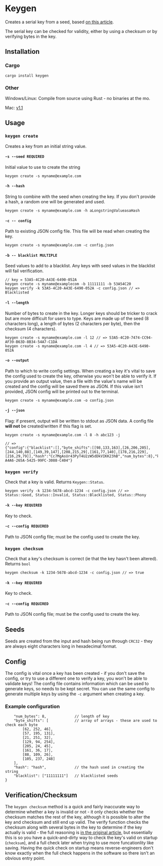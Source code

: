 # Keygen

Creates a serial key from a seed, based [on this article](http://www.brandonstaggs.com/2007/07/26/implementing-a-partial-serial-number-verification-system-in-delphi/).

The serial key can be checked for validity, either by using a checksum or by verifying bytes in the key.

## Installation

### Cargo

`cargo install keygen`

### Other

Windows/Linux: Compile from source using Rust - no binaries at the mo.

Mac: [v1.1](./builds/osx/v1.1/keygen)

## Usage

### `keygen create`
Creates a key from an initial string value.

#### `-s --seed REQUIRED`

Initial value to use to create the string

```keygen create -s myname@example.com```

#### `-h --hash`

String to combine with the seed when creating the key. If you don't provide a hash, a random one will be generated and used.

```keygen create -s myname@example.com -h aLongstringValueasaHash```

#### `-c -- config`

Path to existing JSON config file. This file will be read when creating the key.

```keygen create -s myname@example.com -c config.json```

#### `-b -- blacklist MULTIPLE`

Seed values to add to a blacklist. Any keys with seed values in the blacklist will fail verification.

```
// key = 53A5-4C20-A43E-6490-052A
keygen create -s myname@examplecom -b 11111111 -b 53A54C20
keygen verify -k 53A5-4C20-A43E-6490-052A -c config.json // => Blacklisted
```

#### `-l --length`

Number of bytes to create in the key. Longer keys should be tricker to crack but are more difficult for users to type. Keys are made up of the seed (8 characters long), a length of bytes (2 characters per byte), then the checksum (4 characters).

```
keygen create -s myname@example.com -l 12 // => 53A5-4C20-7474-CC94-AF39-B63D-8B34-54A7-C1DA
keygen create -s myname@example.com -l 4 // => 53A5-4C20-A43E-6490-052A
```


#### `-o --output`

Path to which to write config settings. When creating a key it's vital to save the config used to create the key, otherwise you won't be able to verify it. If you provide an output value, then a file with the value's name will be created and the config will be saved there as JSON. If this value isn't provided, JSON config will be printed out to the terminal.

`keygen create -s myname@example.com -o config.json`


#### `-j --json`

Flag: if present, output will be written to stdout as JSON data. A config file **will not** be created/written if this flag is set.

```
keygen create -s myname@example.com -l 8 -h abc123 -j

// =>
{"config":{"blacklist":[],"byte_shifts":[[98,133,163],[26,206,205],[244,140,88],[149,39,147],[208,215,29],[161,77,140],[178,216,229],[216,29,79]],"hash":"Cc7MgAsUr43PyT4U2zW5dDkVIKK23hB","num_bytes":8},"key":"92E7-A4A6-265A-5425-99FC-3088-C404"}
```

### `keygen verify`
Check that a key is valid. Returns `Keygen::Status`.

```
keygen verify -k 1234-5678-abcd-1234 -c config.json // => Status::Good, Status::Invalid, Status::Blacklisted, Status::Phony
```

#### `-k --key REQUIRED`
Key to check.

#### `-c --config REQUIRED`
Path to JSON config file; must be the config used to create the key.

### `keygen checksum`
Check that a key's checksum is correct (ie that the key hasn't been altered). Returns `bool`

```
keygen checksum -k 1234-5678-abcd-1234 -c config.json // => true
```

#### `-k --key REQUIRED`
Key to check.

#### `-c --config REQUIRED`
Path to JSON config file; must be the config used to create the key.


## Seeds

Seeds are created from the input and hash being run through `CRC32` - they are always eight characters long in hexadecimal format.

## Config

The config is vital once a key has been created - if you don't save the config, or try to use a different one to verify a key, you won't be able to validate keys! The config file contains information which can be used to generate keys, so needs to be kept secret. You can use the same config to generate multiple keys by using the `-c` argument when creating a key.

### Example configuration
```{
    "num_bytes": 8,             // length of key
    "byte_shifts": [            // array of arrays - these are used to check each byte
        [62, 252, 46],
        [57, 195, 131],
        [21, 251, 32],
        [129, 94, 254],
        [205, 24, 45],
        [161, 36, 17],
        [88, 109, 26],
        [105, 237, 248]
    ],
    "hash": "hash",             // the hash used in creating the string
    "blacklist": ["11111111"]   // blacklisted seeds
}
```

## Verification/Checksum

The `keygen checksum` method is a quick and fairly inaccurate way to determine whether a key is invalid or not - it only checks whether the checksum matches the rest of the key, although it is possible to alter the key and checksum and still end up valid. The verify function checks the checksum along with several bytes in the key to determine if the key actually is valid - the full reasoning is [in the original article](http://www.brandonstaggs.com/2007/07/26/implementing-a-partial-serial-number-verification-system-in-delphi/), but essentially this is so you have a quick-and-dirty way to check the key's valid on startup (`checksum`), and a full check later when trying to use more funcationlity like saving. Having the quick check on startup means reverse-engineers don't know exactly when the full check happens in the software so there isn't an obvious entry point.


